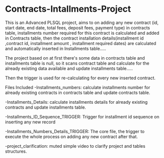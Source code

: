 # Contracts-Intallments-Project
This is an Advanced PLSQL project, aims to on adding any new contract (id, start date, end date, total fees, deposit fees, payment type) in contracts table, installments number required for this contract is calculated and added in Contracts table, then the contract installation details(installment id ,contract id, installment amount , installment required dates) are calculated and automatically inserted in Installments table.....

The project based on at first there's some data in contracts table and installments table is null, so it scans contract table and calculate for the already existing data available and update installments table.....

Then the trigger is used for re-calculating for every new inserted contract.

Files Included
-Installments_numbers: calculate installments number for already existing contracts in contracts table and update contracts table.

-Installments_Details: calculate installments details for already existing contracts and update installments table.

-Installments_ID_Sequence_TRIGGER: Trigger for installment id sequence on inserting any new record

-Installments_Numbers_Details_TRIGGER: The core file, the trigger to execute the whole process on adding any new contract after that.

-project_clarification: muted simple video to clarify project and tables structures.
